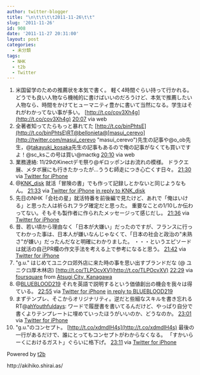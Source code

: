 ```yaml
---
author: twitter-blogger
title: "\n\t\t\t\t2011-11-26\t\t"
slug: '2011-11-26'
id: 908
date: '2011-11-27 20:31:00'
layout: post
categories:
  - 未分類
tags:
  - NHK
  - t2b
  - Twitter
---
```


<div xmlns:georss="http://www.georss.org/georss">

1.  <span><span>米国留学のための推薦状を本気で書く。 軽く4時間ぐらい持って行かれる。 どうでも良い人物なら機械的に書けばいいのだろうけど、本気で推薦したい人物なら、時間をかけてヒューマニティ豊かに書いて当然になる。学生はそれがわかってない事が多い。 [http://t.co/cov3Xh4g](http://t.co/cov3Xh4g)</span> <span>[<span>20:07</span>](http://twitter.com/o_ob/status/140688115068178432) <span>via web</span></span></span>
2.  <span><span>全著者知ってたらもっと暴れてた [http://t.co/binPhtsE](http://t.co/binPhtsE)RT@bellonieta@[masui_cerevo](http://twitter.com/masui_cerevo "masui_cerevo")先生の記事や@o_ob先生，@[takayuki_kosaka](http://twitter.com/takayuki_kosaka "takayuki_kosaka")先生の記事もあるので俺の記事がなくても買いですよ！@sc_ksこの号は買い@mactkg</span> <span>[<span>20:10</span>](http://twitter.com/o_ob/status/140688848870047744) <span>via web</span></span></span>
3.  <span><span>業務連絡: 11/29のKinectデモ祭り@ギロッポンはお流れの模様。 ドラクエ展、メタボ展にも行きたかったが...ううむ師走につき心亡くす日々。</span> <span>[<span>21:30</span>](http://twitter.com/o_ob/status/140709022763466752) <span>via [Twitter for iPhone](http://twitter.com/#!/download/iphone)</span></span></span>
4.  <span><span>@[KNK_disk](http://twitter.com/KNK_disk "KNK_disk") 就活「冒険の書」でも作って記録しとかないと同じようなもん。</span> <span>[<span>21:33</span>](http://twitter.com/o_ob/status/140709769215361024) <span>via [Twitter for iPhone](http://twitter.com/#!/download/iphone)</span> [in reply to KNK_disk](http://twitter.com/KNK_disk/status/140708018898739200)</span></span>
5.  <span><span>先日のNHK「会社の星」就活特番を前後編で見たけど、あれで「俺はいける」と思った人は祈られフラグ確定だと思った。 重要なことの1/10しか伝わってない。そもそも製作者に作られたメッセージって感じだし。</span> <span>[<span>21:36</span>](http://twitter.com/o_ob/status/140710603256893440) <span>via [Twitter for iPhone](http://twitter.com/#!/download/iphone)</span></span></span>
6.  <span><span>昔、若い頃から理由なく「日本が大嫌い」だったのですが、フランスに行ってわかった事は、日本人が嫌いなんじゃなくて、「日本の社会と政治の"未熟さ"が嫌い」だったんだなと明確にわかりました。 ・・・というエピソードは就活の自己PR欄の作文手法を考える上で参考になると思う。</span> <span>[<span>21:42</span>](http://twitter.com/o_ob/status/140712103064502272) <span>via [Twitter for iPhone](http://twitter.com/#!/download/iphone)</span></span></span>
7.  <span><span>"g.u." はじめてユニクロ郊外店に来た時の事を思い出すブランドだな (@ ユニクロ厚木林店) [http://t.co/TLPOcvXV](http://t.co/TLPOcvXV)</span> <span>[<span>22:29</span>](http://twitter.com/o_ob/status/140723851335184384) <span>via [foursquare](http://foursquare.com)</span> from [Atsugi City, Kanagawa<span></span>](http://maps.google.com/maps?q=35.454006,139.352775)</span></span>
8.  <span><span>@[BLUEBLOOD219](http://twitter.com/BLUEBLOOD219 "BLUEBLOOD219") それを英語で説明するという価値創出の機会を我々は得ている。</span> <span>[<span>22:55</span>](http://twitter.com/o_ob/status/140730468009115649) <span>via [Twitter for iPhone](http://twitter.com/#!/download/iphone)</span> [in reply to BLUEBLOOD219](http://twitter.com/BLUEBLOOD219/status/140718709282058240)</span></span>
9.  <span><span>まずテンプレ、そこからオリジナリティ。逆だと些細なスキルを書き忘れる RT@[ahYouthfuldays](http://twitter.com/ahYouthfuldays "ahYouthfuldays"): ワードで履歴書を書いてるんだけど、やっぱり自分で書くよりテンプレートに埋めていったほうがいいのか、どうなのか。</span> <span>[<span>23:01</span>](http://twitter.com/o_ob/status/140732054068396032) <span>via [Twitter for iPhone](http://twitter.com/#!/download/iphone)</span></span></span>
10.  <span><span>"g.u."のコンセプト。 [http://t.co/xdmdIH4s](http://t.co/xdmdIH4s) 最後の一行があるだけで、誰にとってもコンセプトがわからなくなる。 「すかいらーくにおけるガスト」ぐらいに格下げ。</span> <span>[<span>23:11</span>](http://twitter.com/o_ob/status/140734421069332480) <span>via [Twitter for iPhone](http://twitter.com/#!/download/iphone)</span></span></span>

</div>

Powered by [t2b](http://t2b.utilz.jp/)

<div>http://akihiko.shirai.as/</div>